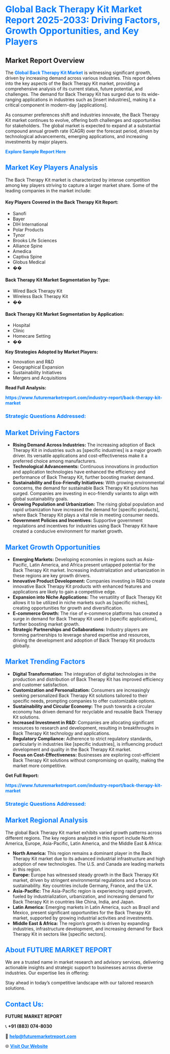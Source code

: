 <h1 style="color: #007BFF;">Global Back Therapy Kit Market Report 2025-2033: Driving Factors, Growth Opportunities, and Key Players</h1>

<section id="overview">
<h2>Market Report Overview</h2>
<p>The <a href="https://www.futuremarketreport.com/industry-report/back-therapy-kit-market" style="color: #007BFF; text-decoration: none;"><strong>Global Back Therapy Kit Market</strong></a> is witnessing significant growth, driven by increasing demand across various industries. This report delves into the key aspects of the Back Therapy Kit market, providing a comprehensive analysis of its current status, future potential, and challenges. The demand for Back Therapy Kit has surged due to its wide-ranging applications in industries such as [insert industries], making it a critical component in modern-day [applications].</p>
<p>As consumer preferences shift and industries innovate, the Back Therapy Kit market continues to evolve, offering both challenges and opportunities for stakeholders. The global market is expected to expand at a substantial compound annual growth rate (CAGR) over the forecast period, driven by technological advancements, emerging applications, and increasing investments by major players.</p>
</section>

<section id="overview">
<p><a href="https://www.futuremarketreport.com/request-sample/reportId=116878" style="color: #007BFF; text-decoration: none;"><strong>Explore Sample Report Here</strong></a></p>
</section>

<section id="key-players">
<h2 style="color: #007BFF;">Market Key Players Analysis</h2>
<p>The Back Therapy Kit market is characterized by intense competition among key players striving to capture a larger market share. Some of the leading companies in the market include:</p>
<h4>Key Players Covered in the Back Therapy Kit Report:</h4>
<ul><li>Sanofi</li><li>Bayer</li><li>DIH International</li><li>Polar Products</li><li>Tynor</li><li>Brooks Life Sciences</li><li>Alliance Spine</li><li>Amedica</li><li>Captiva Spine</li><li>Globus Medical</li><li>��</li></ul>
<h4>Back Therapy Kit Market Segmentation by Type:</h4>
<ul><li>Wired Back Therapy Kit</li><li>Wireless Back Therapy Kit</li><li>��</li></ul>

<h4>Back Therapy Kit Market Segmentation by Application:</h4>
<ul><li>Hospital</li><li>Clinic</li><li>Homecare Setting</li><li>��</li></ul>
<p><strong>Key Strategies Adopted by Market Players:</strong></p>
<ul>
<li>Innovation and R&D</li>
<li>Geographical Expansion</li>
<li>Sustainability Initiatives</li>
<li>Mergers and Acquisitions</li>
</ul>
</section>

<section>
<p><strong>Read Full Analysis: </strong></p><a href="https://www.futuremarketreport.com/industry-report/back-therapy-kit-market" style="color: #007BFF; text-decoration: none;"><strong>https://www.futuremarketreport.com/industry-report/back-therapy-kit-market</strong></a>
<h3 style="color: #007BFF;">Strategic Questions Addressed:</h3>
</section>

<section id="driving-factors">
<h2 style="color: #007BFF;">Market Driving Factors</h2>
<ul>
<li><strong>Rising Demand Across Industries:</strong> The increasing adoption of Back Therapy Kit in industries such as [specific industries] is a major growth driver. Its versatile applications and cost-effectiveness make it a preferred choice among manufacturers.</li>
<li><strong>Technological Advancements:</strong> Continuous innovations in production and application technologies have enhanced the efficiency and performance of Back Therapy Kit, further boosting market demand.</li>
<li><strong>Sustainability and Eco-Friendly Initiatives:</strong> With growing environmental concerns, the demand for sustainable Back Therapy Kit solutions has surged. Companies are investing in eco-friendly variants to align with global sustainability goals.</li>
<li><strong>Growing Population and Urbanization:</strong> The rising global population and rapid urbanization have increased the demand for [specific products], where Back Therapy Kit plays a vital role in meeting consumer needs.</li>
<li><strong>Government Policies and Incentives:</strong> Supportive government regulations and incentives for industries using Back Therapy Kit have created a conducive environment for market growth.</li>
</ul>
</section>

<section id="growth-opportunities">
<h2 style="color: #007BFF;">Market Growth Opportunities</h2>
<ul>
<li><strong>Emerging Markets:</strong> Developing economies in regions such as Asia-Pacific, Latin America, and Africa present untapped potential for the Back Therapy Kit market. Increasing industrialization and urbanization in these regions are key growth drivers.</li>
<li><strong>Innovative Product Development:</strong> Companies investing in R&D to create innovative Back Therapy Kit products with enhanced features and applications are likely to gain a competitive edge.</li>
<li><strong>Expansion into Niche Applications:</strong> The versatility of Back Therapy Kit allows it to be utilized in niche markets such as [specific niches], creating opportunities for growth and diversification.</li>
<li><strong>E-commerce Growth:</strong> The rise of e-commerce platforms has created a surge in demand for Back Therapy Kit used in [specific applications], further boosting market growth.</li>
<li><strong>Strategic Partnerships and Collaborations:</strong> Industry players are forming partnerships to leverage shared expertise and resources, driving the development and adoption of Back Therapy Kit products globally.</li>
</ul>
</section>

<section id="trending-factors">
<h2 style="color: #007BFF;">Market Trending Factors</h2>
<ul>
<li><strong>Digital Transformation:</strong> The integration of digital technologies in the production and distribution of Back Therapy Kit has improved efficiency and customer satisfaction.</li>
<li><strong>Customization and Personalization:</strong> Consumers are increasingly seeking personalized Back Therapy Kit solutions tailored to their specific needs, prompting companies to offer customizable options.</li>
<li><strong>Sustainability and Circular Economy:</strong> The push towards a circular economy has driven demand for recyclable and reusable Back Therapy Kit solutions.</li>
<li><strong>Increased Investment in R&D:</strong> Companies are allocating significant resources to research and development, resulting in breakthroughs in Back Therapy Kit technology and applications.</li>
<li><strong>Regulatory Compliance:</strong> Adherence to strict regulatory standards, particularly in industries like [specific industries], is influencing product development and quality in the Back Therapy Kit market.</li>
<li><strong>Focus on Cost-Effectiveness:</strong> Businesses are exploring cost-efficient Back Therapy Kit solutions without compromising on quality, making the market more competitive.</li>
</ul>
</section>

<section>
<p><strong>Get Full Report: </strong></p><a href="https://www.futuremarketreport.com/industry-report/back-therapy-kit-market" style="color: #007BFF; text-decoration: none;"><strong>https://www.futuremarketreport.com/industry-report/back-therapy-kit-market</strong></a>
<h3 style="color: #007BFF;">Strategic Questions Addressed:</h3>
</section>


<section id="regional-analysis">
<h2 style="color: #007BFF;">Market Regional Analysis</h2>
<p>The global Back Therapy Kit market exhibits varied growth patterns across different regions. The key regions analyzed in this report include North America, Europe, Asia-Pacific, Latin America, and the Middle East & Africa:</p>
<ul>
<li><strong>North America:</strong> This region remains a dominant player in the Back Therapy Kit market due to its advanced industrial infrastructure and high adoption of new technologies. The U.S. and Canada are leading markets in this region.</li>
<li><strong>Europe:</strong> Europe has witnessed steady growth in the Back Therapy Kit market, driven by stringent environmental regulations and a focus on sustainability. Key countries include Germany, France, and the U.K.</li>
<li><strong>Asia-Pacific:</strong> The Asia-Pacific region is experiencing rapid growth, fueled by industrialization, urbanization, and increasing demand for Back Therapy Kit in countries like China, India, and Japan.</li>
<li><strong>Latin America:</strong> Emerging markets in Latin America, such as Brazil and Mexico, present significant opportunities for the Back Therapy Kit market, supported by growing industrial activities and investments.</li>
<li><strong>Middle East & Africa:</strong> The region’s growth is driven by expanding industries, infrastructure development, and increasing demand for Back Therapy Kit in sectors like [specific sectors].</li>
</ul>
</section>

<footer>
<h2 style="color: #007BFF;">About FUTURE MARKET REPORT</h2>
<p>We are a trusted name in market research and advisory services, delivering actionable insights and strategic support to businesses across diverse industries. Our expertise lies in offering:</p>

<p>Stay ahead in today’s competitive landscape with our tailored research solutions.</p>

<h2 style="color: #007BFF;">Contact Us:</h2>
<p><strong>FUTURE MARKET REPORT</strong></p>
<p>📞 <strong>+91 (883) 074-8030</strong></p>
<p>📧 <strong><a href="mailto:help@futuremarketreport.com" style="color: #007BFF;">help@futuremarketreport.com</a></strong></p>
<p>🌐 <strong><a href="https://www.futuremarketreport.com/" style="color: #007BFF;">Visit Our Website</a></strong></p>
</footer>